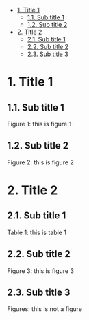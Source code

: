  * [1. Title 1](#1-title-1)
   * [1.1. Sub title 1](#11-sub-title-1)
   * [1.2. Sub title 2](#12-sub-title-2)
 * [2. Title 2](#2-title-2)
   * [2.1. Sub title 1](#21-sub-title-1)
   * [2.2. Sub title 2](#22-sub-title-2)
   * [2.3. Sub title 3](#23-sub-title-3)


# 1. Title 1
## 1.1. Sub title 1
Figure 1: this is figure 1
## 1.2. Sub title 2
Figure 2: this is figure 2
# 2. Title 2
## 2.1. Sub title 1
Table 1: this is table 1
## 2.2. Sub title 2
Figure 3: this is figure 3
## 2.3. Sub title 3
Figures: this is not a figure 

